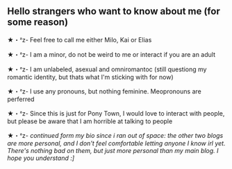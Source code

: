 ## Hello strangers who want to know about me (for some reason)

★・ᶻz- Feel free to call me either Milo, Kai or Elias

★・ᶻz- I am a minor, do not be weird to me or interact if you are an adult 

★・ᶻz- I am unlabeled, asexual and omniromantoc (still questiong my romantic identity, but thats what I'm sticking with for now)

★・ᶻz- I use any pronouns, but nothing feminine. Meopronouns are perferred

★・ᶻz- Since this is just for Pony Town, I would love to interact with people, but please be aware that I am horrible at talking to people

★・ᶻz- *continued form my bio since i ran out of space: the other two blogs are more personal, and I don't feel comfortable letting anyone I know irl yet. There's nothing bad on them, but just more personal than my main blog. I hope you understand :]*
